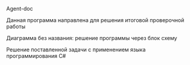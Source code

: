 Agent-doc

Данная программа направлена для решения итоговой проверочной работы

Диаграмма без названия: решение программы через блок схему

Решение поставленной задачи с применением языка программирования C#
